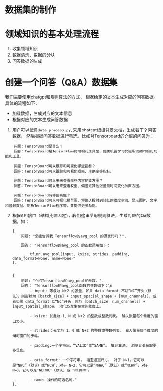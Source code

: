 # 数据集的制作

# 领域知识的基本处理流程
1. 收集领域知识
2. 数据清洗、数据的分块
3. 问答数据的生成


# 创建一个问答（Q&A）数据集
我们主要使用chatgpt和规则算法的方式， 根据给定的文本生成对应的问答数据。具体的流程如下：

* 加载数据，生成对应的文本信息
* 根据对应的文本生成问答数据

1. 用户可以使用`data_process.py`, 采用chatgpt根据背景文档，生成若干个问答数据， 然后根据问答数据进行筛选。比如对Tensorboard的介绍的问答为：
```
    问题：TensorBoard是什么？
    回答：TensorBoard是TensorFlow的可视化工具包，提供机器学习实验所需的可视化功能和工具。

    问题：TensorBoard可以跟踪和可视化哪些指标？
    回答：TensorBoard可以跟踪和可视化损失、准确率等指标。

    问题：TensorBoard可以用来查看哪些内容的直方图？
    回答：TensorBoard可以用来查看权重、偏差或其他张量随时间变化的直方图。

    问题：TensorBoard有哪些功能？
    回答：TensorBoard可以可视化模型图、将嵌入投射到较低的维度空间、显示图片、文字和音频数据、剖析TensorFlow程序等，并提供更多功能。
```


2. 根据API接口（结构比较固定），我们这里采用规则算法，生成对应的QA数据，如：

    ```
    {
        问题: "您能告诉我 Tensorflow的avg_pool 的源代码吗？", 

        回答： "Tensorflow的avg_pool 的函数调用如下：

            tf.nn.avg_pool(input, ksize, strides, padding, data_format=None, name=None)"
    }, 
    
    
    {
        问题: "介绍Tensorflow的avg_pool的参数。", 
        回答： "Tensorflow的avg_pool函数的参数如下：\n
            - input: 等级为 N+2 的张量，如果 data_format 不以“NC”开头（默认），则形状为 [batch_size] + input_spatial_shape + [num_channels]，或者如果 data_format 以“NC”开头，则为 [batch_size, num_channels] + input_spatial_shape。 池化仅发生在空间维度上。

            - ksize: 长度为 1、N 或 N+2 的整数或整数列表。 输入张量每个维度的窗口大小。

            - strides：长度为 1、N 或 N+2 的整数或整数列表。 输入张量每个维度的滑动窗口的步幅。

            - padding:一个字符串，“VALID”或“SAME”。 填充算法。 浏览此处获取更多信息。

            - data_format: 一个字符串。 指定通道尺寸。 对于 N=1，它可以是“NWC”（默认）或“NCW”，对于 N=2，它可以是“NHWC”（默认）或“NCHW”，对于 N=3，它可以是“NDHWC”（默认）或 “NCDHW”。

            - name: 操作的可选名称."
    }, 
    ```